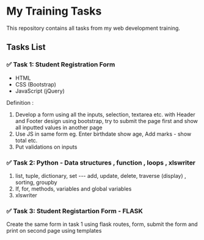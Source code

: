 # My Training Tasks

This repository contains all tasks from my web development training.

## Tasks List

### ✅ Task 1: Student Registration Form
- HTML
- CSS (Bootstrap)
- JavaScript (jQuery)

Definition :

1. Develop a form using all the inputs, selection, textarea etc. with Header and Footer design using bootstrap, try to submit the page first and show all inputted values in another page
2. Use JS in same form eg. Enter birthdate show age, Add marks - show total etc.
3. Put validations on inputs

### ✅ Task 2:  Python - Data structures , function , loops , xlswriter 
1. list, tuple, dictionary, set --- add, update, delete, traverse (display) , sorting, groupby
2. If, for, methods, variables and global variables
3. xlswriter

### ✅ Task 3: Student Registartion Form - FLASK

Create  the same form in task 1 using flask routes,  form, submit the form and print on second page using templates



